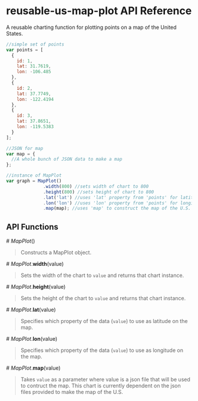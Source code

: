 # reusable-us-map-plot API Reference

A reusable charting function for plotting points on a map of the United States.

```javascript
//simple set of points
var points = [
  {
    id: 1,
    lat: 31.7619,
    lon: -106.485
  },
  {
    id: 2,
    lat: 37.7749,
    lon: -122.4194
  },
  {
    id: 3,
    lat: 37.8651,
    lon: -119.5383
  }
];

//JSON for map
var map = {
  //A whole bunch of JSON data to make a map
};

//instance of MapPlot
var graph = MapPlot()
              .width(800) //sets width of chart to 800
              .height(800) //sets height of chart to 800
              .lat('lat') //uses 'lat' property from 'points' for latitude
              .lon('lon') //uses 'lon' property from 'points' for longitude
              .map(map); //uses 'map' to construct the map of the U.S.

```

## API Functions

\# *MapPlot*()

> Constructs a MapPlot object.

\# *MapPlot*.**width**(value)
> Sets the width of the chart to `value` and returns that chart instance.

\# *MapPlot*.**height**(value)
> Sets the height of the chart to `value` and returns that chart instance.

\# *MapPlot*.**lat**(value)
> Specifies which property of the data (`value`) to use as latitude on the map.

\# *MapPlot*.**lon**(value)
> Specifies which property of the data (`value`) to use as longitude on the map.

\# *MapPlot*.**map**(value)
> Takes `value` as a parameter where value is a json file that will be used to contruct the map. This chart is currently dependent on the json files provided to make the map of the U.S.
